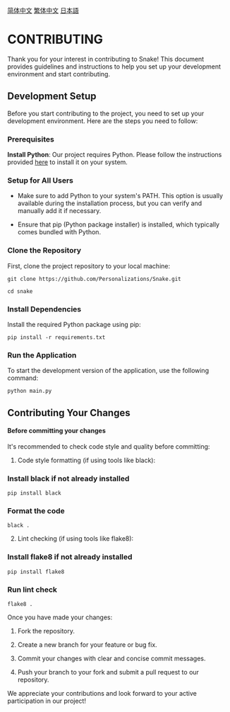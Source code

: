 [简体中文](./Document/CONTRIBUTING/zh_cn.md)
[繁体中文](./Document/CONTRIBUTING/zh_tw.md)
[日本語](./Document/CONTRIBUTING/jp.md)

# CONTRIBUTING

Thank you for your interest in contributing to Snake! This document provides guidelines and instructions to help you set up your development environment and start contributing.

## Development Setup

Before you start contributing to the project, you need to set up your development environment. Here are the steps you need to follow:

### Prerequisites


**Install Python**: Our project requires Python. Please follow the instructions provided [here](https://www.python.org/downloads/) to install it on your system.

### Setup for All Users



*   Make sure to add Python to your system's PATH. This option is usually available during the installation process, but you can verify and manually add it if necessary.

*   Ensure that pip (Python package installer) is installed, which typically comes bundled with Python.

### Clone the Repository

First, clone the project repository to your local machine:



```
git clone https://github.com/Personalizations/Snake.git

cd snake
```

### Install Dependencies

Install the required Python package using pip:



```
pip install -r requirements.txt
```

### Run the Application

To start the development version of the application, use the following command:



```
python main.py
```

## Contributing Your Changes

#### Before committing your changes

It's recommended to check code style and quality before committing:



1. Code style formatting (if using tools like black):

### Install black if not already installed

```
pip install black
```

### Format the code

```
black .
```

2. Lint checking (if using tools like flake8):


### Install flake8 if not already installed

```
pip install flake8
```
### Run lint check

```
flake8 .
```

Once you have made your changes:



1.  Fork the repository.

2.  Create a new branch for your feature or bug fix.

3.  Commit your changes with clear and concise commit messages.

4.  Push your branch to your fork and submit a pull request to our repository.

We appreciate your contributions and look forward to your active participation in our project!
